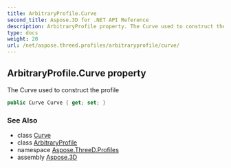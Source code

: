 ```yaml
---
title: ArbitraryProfile.Curve
second_title: Aspose.3D for .NET API Reference
description: ArbitraryProfile property. The Curve used to construct the profile
type: docs
weight: 20
url: /net/aspose.threed.profiles/arbitraryprofile/curve/
---
```

## ArbitraryProfile.Curve property

The Curve used to construct the profile

```csharp
public Curve Curve { get; set; }
```

### See Also

* class [Curve](../../../aspose.threed.entities/curve/)
* class [ArbitraryProfile](../)
* namespace [Aspose.ThreeD.Profiles](../../arbitraryprofile/)
* assembly [Aspose.3D](../../../)


